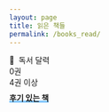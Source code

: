 ```yaml
---
layout: page
title: 읽은 책들
permalink: /books_read/
---
```


<link rel="stylesheet" href="{{ '/assets/css/reading-heatmap.css' | relative_url }}">

<div class="heatmap-container">
  <div class="heatmap-title">📅&nbsp;&nbsp;독서 달력</div>
  <div id="reading-heatmap"></div>
  <div class="heatmap-legend">
    <span>0권</span>
    <div class="heatmap-legend-item">
      <div class="heatmap-legend-cell" style="background-color: #ebedf0;"></div>
      <div class="heatmap-legend-cell" style="background-color: #d0ebff;"></div>
      <div class="heatmap-legend-cell" style="background-color: #74c0fc;"></div>
      <div class="heatmap-legend-cell" style="background-color: #1971c2;"></div>
      <div class="heatmap-legend-cell" style="background-color: #0c4a6e;"></div>
    </div>
    <span>4권 이상</span>
  </div>
  <div class="heatmap-stats" style="text-align: center; margin: 8px 0 0 0; font-size: 14px; color: #586069;">
    <span id="total-books"></span>
  </div>
</div>
<div class="books-note">
  <strong style="background: linear-gradient(to bottom, transparent 70%, #74c0fc 90%);">후기 있는 책</strong>
</div>

<div id="books-list">
  <!-- 책 목록이 여기에 동적으로 생성됩니다 -->
</div>

<script src="{{ '/assets/js/reading-heatmap.js' | relative_url }}"></script>
